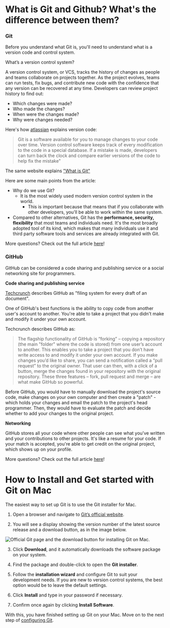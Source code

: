 
# What is Git and Github? What's the difference between them?

### Git
Before you understand what Git is, you'll need to understand what is a version code and control system.

What’s a version control system?

A version control system, or VCS, tracks the history of changes as people and teams collaborate on projects together. As the project evolves, teams can run tests, fix bugs, and contribute new code with the confidence that any version can be recovered at any time. Developers can review project history to find out:

-   Which changes were made?
-   Who made the changes?
-   When were the changes made?
-   Why were changes needed?

Here's how [atlassian](https://www.atlassian.com/git/tutorials/what-is-version-control) explains version code:

> Git is a software available for you to manage changes to your code over time. Version control software keeps track of every modification to the code in a special database. If a mistake is made, developers can turn back the clock and compare earlier versions of the code to help fix the mistake"

The same website explains ["What is Git"](https://www.atlassian.com/git/tutorials/what-is-git)

Here are some main points from the article:

-   Why do we use Git?
    -   It is the most widely used modern version control system in the world.
        -   This is important because that means that if you collaborate with other developers, you'll be able to work within the same system.
-   Compared to other alternatives, Git has the **performance, security, flexibility** that most teams and individuals need. It's the most broadly adopted tool of its kind, which makes that many individuals use it and third party software tools and services are already integrated with Git.

More questions? Check out the full article [here](https://www.atlassian.com/git/tutorials/what-is-git)!


### GitHub
GitHub can be considered a code sharing and publishing service or a social networking site for programmers.

**Code sharing and publishing service**

[Techcrunch](https://techcrunch.com/2012/07/14/what-exactly-is-github-anyway/) describes GitHub as "filing system for every draft of an document".

One of GitHub's best functions is the ability to copy code from another user's account to another. You're able to take a project that you didn't make and modify it under your own account.

Techcrunch describes GitHub as:

> The flagship functionality of GitHub is “forking” – copying a repository (the main "folder" where the code is stored) from one user’s account to another. This enables you to take a project that you don’t have write access to and modify it under your own account. If you make changes you’d like to share, you can send a notification called a “pull request” to the original owner. That user can then, with a click of a button, merge the changes found in your repository with the original repository. These three features – fork, pull request and merge – are what make GitHub so powerful.

Before GitHub, you would have to manually download the project's source code, make changes on your own computer and then create a "patch" - which holds your changes and email the patch to the project's head programmer. Then, they would have to evaluate the patch and decide whether to add your changes to the original project.

**Networking**

GitHub stores all your code where other people can see what you've written and your contributions to other projects. It's like a resume for your code. If your match is accepted, you're able to get credit on the original project, which shows up on your profile.

More questions? Check out the full article [here](https://techcrunch.com/2012/07/14/what-exactly-is-github-anyway/)!


# How to Install and Get started with Git on Mac

The easiest way to set up Git is to use the Git installer for Mac.

1. Open a browser and navigate to [Git’s official website](https://git-scm.com/).

2. You will see a display showing the version number of the latest source release and a download button, as in the image below.

![Official Git page and the download button for installing Git on Mac.](https://phoenixnap.com/kb/wp-content/uploads/2021/04/download-git-for-mac.png)

3. Click **Download**, and it automatically downloads the software package on your system.

4. Find the package and double-click to open the **Git installer**.

5. Follow the **installation wizard** and configure Git to suit your development needs. If you are new to version control systems, the best option would be to leave the default settings.

6. Click **Install** and type in your password if necessary.

7. Confirm once again by clicking **Install Software**.

With this, you have finished setting up Git on your Mac. Move on to the next step of [configuring Git](https://phoenixnap.com/kb/install-git-on-mac#htoc-configure-git).